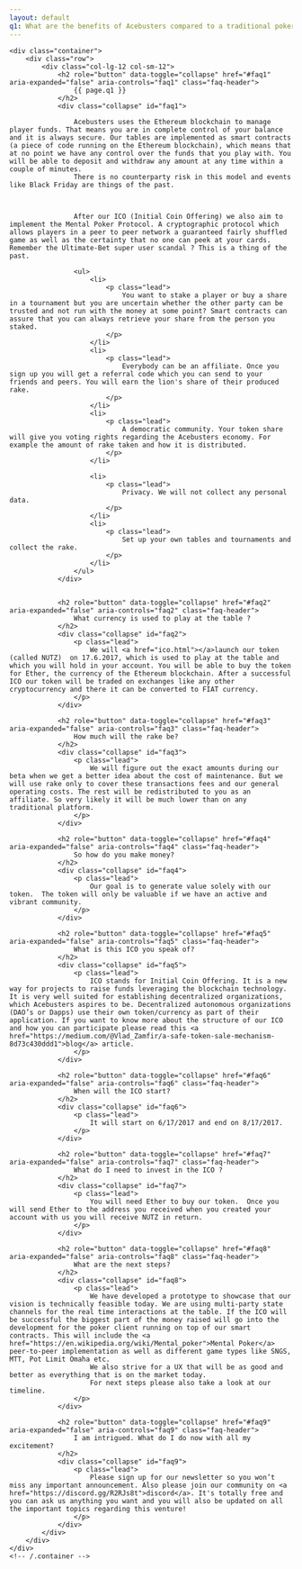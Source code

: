 ```yaml
---
layout: default
q1: What are the benefits of Acebusters compared to a traditional poker platform ?
---
```


<a  name="FAQ"></a>
<div class="content-section-a">

    <div class="container">
        <div class="row">
            <div class="col-lg-12 col-sm-12">
                <h2 role="button" data-toggle="collapse" href="#faq1" aria-expanded="false" aria-controls="faq1" class="faq-header">
                    {{ page.q1 }}
                </h2>
                <div class="collapse" id="faq1">
                    
                    Acebusters uses the Ethereum blockchain to manage player funds. That means you are in complete control of your balance and it is always secure. Our tables are implemented as smart contracts (a piece of code running on the Ethereum blockchain), which means that at no point we have any control over the funds that you play with. You will be able to deposit and withdraw any amount at any time within a couple of minutes. 
                    There is no counterparty risk in this model and events like Black Friday are things of the past.  
                    
                    
                    
                    After our ICO (Initial Coin Offering) we also aim to implement the Mental Poker Protocol. A cryptographic protocol which allows players in a peer to peer network a guaranteed fairly shuffled game as well as the certainty that no one can peek at your cards. Remember the Ultimate-Bet super user scandal ? This is a thing of the past. 
                              
                    <ul>
                        <li>
                            <p class="lead">
                                You want to stake a player or buy a share in a tournament but you are uncertain whether the other party can be trusted and not run with the money at some point? Smart contracts can assure that you can always retrieve your share from the person you staked.    
                            </p>
                        </li>
                        <li>
                            <p class="lead">
                                Everybody can be an affiliate. Once you sign up you will get a referral code which you can send to your friends and peers. You will earn the lion's share of their produced rake.     
                            </p>
                        </li>
                        <li>
                            <p class="lead">
                                A democratic community. Your token share will give you voting rights regarding the Acebusters economy. For example the amount of rake taken and how it is distributed.    
                            </p>
                        </li>
                            
                        <li>
                            <p class="lead">
                                Privacy. We will not collect any personal data.    
                            </p>
                        </li>
                        <li>
                            <p class="lead">
                                Set up your own tables and tournaments and collect the rake.     
                            </p>
                        </li>
                    </ul>
                </div>
                
                
                <h2 role="button" data-toggle="collapse" href="#faq2" aria-expanded="false" aria-controls="faq2" class="faq-header">
                    What currency is used to play at the table ?
                </h2>
                <div class="collapse" id="faq2">
                    <p class="lead">
                        We will <a href="ico.html"></a>launch our token (called NUTZ)  on 17.6.2017, which is used to play at the table and which you will hold in your account. You will be able to buy the token for Ether, the currency of the Ethereum blockchain. After a successful ICO our token will be traded on exchanges like any other cryptocurrency and there it can be converted to FIAT currency.    
                    </p>
                </div>

                <h2 role="button" data-toggle="collapse" href="#faq3" aria-expanded="false" aria-controls="faq3" class="faq-header">
                    How much will the rake be?
                </h2>
                <div class="collapse" id="faq3">
                    <p class="lead">
                        We will figure out the exact amounts during our beta when we get a better idea about the cost of maintenance. But we will use rake only to cover these transactions fees and our general operating costs. The rest will be redistributed to you as an affiliate. So very likely it will be much lower than on any traditional platform.  
                    </p>
                </div>

                <h2 role="button" data-toggle="collapse" href="#faq4" aria-expanded="false" aria-controls="faq4" class="faq-header">
                    So how do you make money?
                </h2>
                <div class="collapse" id="faq4">
                    <p class="lead">
                        Our goal is to generate value solely with our token.  The token will only be valuable if we have an active and vibrant community.
                    </p>
                </div>

                <h2 role="button" data-toggle="collapse" href="#faq5" aria-expanded="false" aria-controls="faq5" class="faq-header">
                    What is this ICO you speak of?
                </h2>
                <div class="collapse" id="faq5">
                    <p class="lead">
                        ICO stands for Initial Coin Offering. It is a new way for projects to raise funds leveraging the blockchain technology. It is very well suited for establishing decentralized organizations, which Acebusters aspires to be. Decentralized autonomous organizations (DAO’s or Dapps) use their own token/currency as part of their application. If you want to know more about the structure of our ICO and how you can participate please read this <a href="https://medium.com/@Vlad_Zamfir/a-safe-token-sale-mechanism-8d73c430ddd1">blog</a> article.  
                    </p>
                </div>

                <h2 role="button" data-toggle="collapse" href="#faq6" aria-expanded="false" aria-controls="faq6" class="faq-header">
                    When will the ICO start?
                </h2>
                <div class="collapse" id="faq6">
                    <p class="lead">
                        It will start on 6/17/2017 and end on 8/17/2017. 
                    </p>
                </div>

                <h2 role="button" data-toggle="collapse" href="#faq7" aria-expanded="false" aria-controls="faq7" class="faq-header">
                    What do I need to invest in the ICO ?
                </h2>
                <div class="collapse" id="faq7">
                    <p class="lead">
                        You will need Ether to buy our token.  Once you will send Ether to the address you received when you created your account with us you will receive NUTZ in return.  
                    </p>
                </div>

                <h2 role="button" data-toggle="collapse" href="#faq8" aria-expanded="false" aria-controls="faq8" class="faq-header">
                    What are the next steps?
                </h2>
                <div class="collapse" id="faq8">
                    <p class="lead">
                        We have developed a prototype to showcase that our vision is technically feasible today. We are using multi-party state channels for the real time interactions at the table. If the ICO will be successful the biggest part of the money raised will go into the development for the poker client running on top of our smart contracts. This will include the <a href="https://en.wikipedia.org/wiki/Mental_poker">Mental Poker</a> peer-to-peer implementation as well as different game types like SNGS, MTT, Pot Limit Omaha etc. 
                        We also strive for a UX that will be as good and better as everything that is on the market today. 
                        For next steps please also take a look at our timeline.
                    </p>
                </div>

                <h2 role="button" data-toggle="collapse" href="#faq9" aria-expanded="false" aria-controls="faq9" class="faq-header">
                    I am intrigued. What do I do now with all my excitement?
                </h2>
                <div class="collapse" id="faq9">
                    <p class="lead">
                        Please sign up for our newsletter so you won’t miss any important announcement. Also please join our community on <a href="https://discord.gg/R2RJs8t">discord</a>. It's totally free and you can ask us anything you want and you will also be updated on all the important topics regarding this venture! 
                    </p>
                </div>
            </div>  
        </div>
    </div>
    <!-- /.container -->
</div>
<!-- /.content-section-a -->
